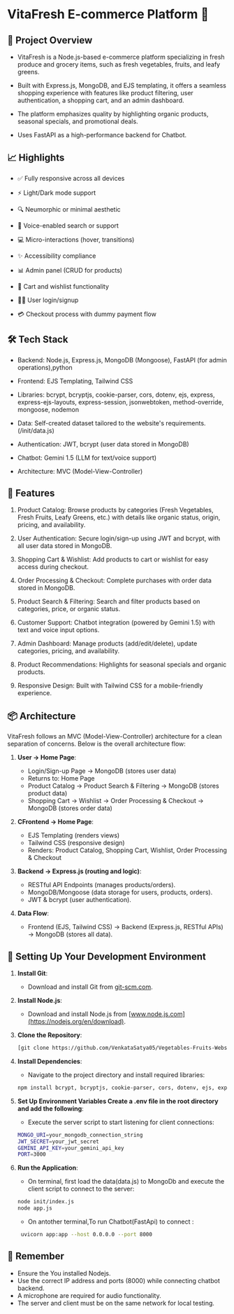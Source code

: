 # VitaFresh E-commerce Platform 🚀

## 📌 Project Overview

- VitaFresh is a Node.js-based e-commerce platform specializing in fresh produce and grocery items, such as fresh vegetables, fruits, and leafy greens.
  
- Built with Express.js, MongoDB, and EJS templating, it offers a seamless shopping experience with features like product filtering, user authentication, a shopping cart, and an admin dashboard.
  
- The platform emphasizes quality by highlighting organic products, seasonal specials, and promotional deals.
  
- Uses FastAPI as a high-performance backend for Chatbot.


## 📈 Highlights

- ✅ Fully responsive across all devices

- ⚡ Light/Dark mode support

- 🔍 Neumorphic or minimal aesthetic

- 🧠 Voice-enabled search or support

- 💻 Micro-interactions (hover, transitions)

- ✨ Accessibility compliance

- 📊 Admin panel (CRUD for products)

- 🛒 Cart and wishlist functionality

- 🧑‍🌾 User login/signup

- 💳 Checkout process with dummy payment flow


## 🛠️ Tech Stack
- Backend: Node.js, Express.js, MongoDB (Mongoose), FastAPI (for admin operations),python

- Frontend: EJS Templating, Tailwind CSS

- Libraries: bcrypt, bcryptjs, cookie-parser, cors, dotenv, ejs, express, express-ejs-layouts, express-session, jsonwebtoken, method-override, mongoose, nodemon

- Data: Self-created dataset tailored to the website's requirements.(/init/data.js)

- Authentication: JWT, bcrypt (user data stored in MongoDB)

- Chatbot: Gemini 1.5 (LLM for text/voice support)

- Architecture: MVC (Model-View-Controller)


## 🔬 Features
1. Product Catalog: Browse products by categories (Fresh Vegetables, Fresh Fruits, Leafy Greens, etc.) with details like organic status, origin, pricing, and availability.

2. User Authentication: Secure login/sign-up using JWT and bcrypt, with all user data stored in MongoDB.

3. Shopping Cart & Wishlist: Add products to cart or wishlist for easy access during checkout.

4. Order Processing & Checkout: Complete purchases with order data stored in MongoDB.

5. Product Search & Filtering: Search and filter products based on categories, price, or organic status.
   
6. Customer Support: Chatbot integration (powered by Gemini 1.5) with text and voice input options.

7. Admin Dashboard: Manage products (add/edit/delete), update categories, pricing, and availability.

8. Product Recommendations: Highlights for seasonal specials and organic products.

9. Responsive Design: Built with Tailwind CSS for a mobile-friendly experience.

## 📦 Architecture

VitaFresh follows an MVC (Model-View-Controller) architecture for a clean separation of concerns. Below is the overall architecture flow:

1. **User → Home Page**:
   - Login/Sign-up Page → MongoDB (stores user data)
   - Returns to: Home Page
   - Product Catalog → Product Search & Filtering → MongoDB (stores product data)
   - Shopping Cart → Wishlist → Order Processing & Checkout → MongoDB (stores order data)
     
2. **CFrontend → Home Page**:
   - EJS Templating (renders views)
   - Tailwind CSS (responsive design)
   - Renders: Product Catalog, Shopping Cart, Wishlist, Order Processing & Checkout
     
3. **Backend → Express.js (routing and logic)**:
   - RESTful API Endpoints (manages products/orders).
   - MongoDB/Mongoose (data storage for users, products, orders).
   - JWT & bcrypt (user authentication).
   
5. **Data Flow**:
   - Frontend (EJS, Tailwind CSS) → Backend (Express.js, RESTful APIs) → MongoDB (stores all data).

## 🧱 Setting Up Your Development Environment

1. **Install Git**:
   - Download and install Git from [git-scm.com](https://git-scm.com/).
  
2. **Install Node.js**:
   - Download and install Node.js from [www.node.js.com](https://nodejs.org/en/download).

2. **Clone the Repository**:
   ```bash
   [git clone https://github.com/VenkataSatya05/Vegetables-Fruits-Website.git]
   
3. **Install Dependencies**:
   - Navigate to the project directory and install required libraries:
   ```bash
   npm install bcrypt, bcryptjs, cookie-parser, cors, dotenv, ejs, express, express-ejs-layouts, express-session, jsonwebtoken, method-override, mongoose, nodemon

4. **Set Up Environment Variables Create a .env file in the root directory and add the following**:
   - Execute the server script to start listening for client connections:
   ```bash
   MONGO_URI=your_mongodb_connection_string
   JWT_SECRET=your_jwt_secret
   GEMINI_API_KEY=your_gemini_api_key
   PORT=3000
   
5. **Run the Application**:
   - On terminal, first load the data(data.js) to MongoDb and execute the client script to connect to the server:
   ```bash
   node init/index.js
   node app.js
   ```
   - On antother terminal,To run Chatbot(FastApi) to connect  :
   ```bash
    uvicorn app:app --host 0.0.0.0 --port 8000

## 🧠 Remember

- Ensure the You installed Nodejs.
- Use the correct IP address and ports (8000) while connecting chatbot backend.
- A microphone are required for audio functionality.
- The server and client must be on the same network for local testing.



  



  


